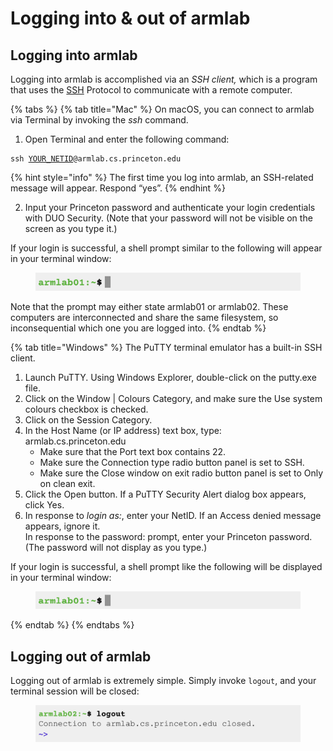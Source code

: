 # Logging into & out of armlab

## Logging into armlab

Logging into armlab is accomplished via an _SSH client,_ which is a program that uses the [SSH](broken-reference) Protocol to communicate with a remote computer.

{% tabs %}
{% tab title="Mac" %}
On macOS, you can connect to armlab via Terminal by invoking the _ssh_ command.

1. Open Terminal and enter the following command:

<pre class="language-bash"><code class="lang-bash">ssh <a data-footnote-ref href="#user-content-fn-1">YOUR_NETID</a>@armlab.cs.princeton.edu
</code></pre>

{% hint style="info" %}
The first time you log into armlab, an SSH-related message will appear. Respond “yes”.
{% endhint %}

2. Input your Princeton password and authenticate your login credentials with DUO Security. (Note that your password will not be visible on the screen as you type it.)

If your login is successful, a shell prompt similar to the following will appear in your terminal window:

<figure><img src="../../.gitbook/assets/Screenshot 2023-04-23 at 3.12.10 PM.png" alt=""><figcaption></figcaption></figure>

Note that the prompt may either state armlab01 or armlab02. These computers are interconnected and share the same filesystem, so inconsequential which one you are logged into.
{% endtab %}

{% tab title="Windows" %}
The PuTTY terminal emulator has a built-in SSH client.

1. Launch PuTTY. Using Windows Explorer, double-click on the putty.exe file.
2. Click on the Window | Colours Category, and make sure the Use system colours checkbox is checked.
3. Click on the Session Category.
4. In the Host Name (or IP address) text box, type:\
   armlab.cs.princeton.edu
   * Make sure that the Port text box contains 22.
   * Make sure the Connection type radio button panel is set to SSH.
   * Make sure the Close window on exit radio button panel is set to Only on clean exit.
5. Click the Open button. If a PuTTY Security Alert dialog box appears, click Yes.
6. In response to _login as:_, enter your NetID. If an Access denied message appears, ignore it.\
   In response to the password: prompt, enter your Princeton password. (The password will not display as you type.)

If your login is successful, a shell prompt like the following will be displayed in your terminal window:

<figure><img src="../../.gitbook/assets/Screenshot 2023-04-23 at 3.12.10 PM.png" alt=""><figcaption></figcaption></figure>
{% endtab %}
{% endtabs %}

## Logging out of armlab

Logging out of armlab is extremely simple. Simply invoke `logout`, and your terminal session will be closed:

<figure><img src="../../.gitbook/assets/Screenshot 2023-05-09 at 3.44.12 PM.png" alt=""><figcaption></figcaption></figure>

[^1]: Replace with your real NetID.
